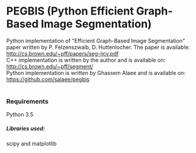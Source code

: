 # PEGBIS (Python Efficient Graph-Based Image Segmentation)
Python implementation of "Efficient Graph-Based Image Segmentation" paper written by P. Felzenszwalb, D. Huttenlocher. 
The paper is available: http://cs.brown.edu/~pff/papers/seg-ijcv.pdf <br>
C++ implementation is written by the author and is available on:
http://cs.brown.edu/~pff/segment/ <br>
Python implementation is written by Ghassem Alaee and is available on: 
https://github.com/salaee/pegbis
<br>
<br>
### Requirements
Python 3.5<br>

##### Libraries used: 
scipy and matplotlib

